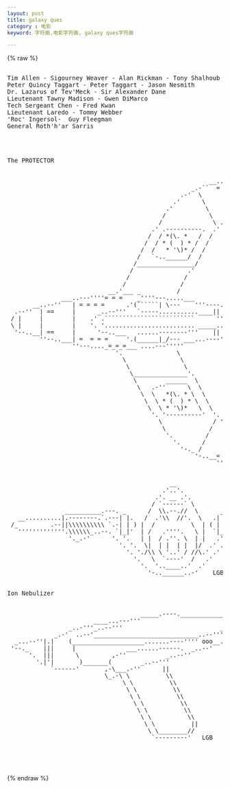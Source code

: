 ```yaml
---
layout: post
title: galaxy ques
category : 电影
keyword: 字符画,电影字符画, galaxy ques字符画

---
```

{% raw %}
<pre>

Tim Allen - Sigourney Weaver - Alan Rickman - Tony Shalhoub
Peter Quincy Taggart - Peter Taggart - Jason Nesmith
Dr. Lazarus of Tev'Meck - Sir Alexander Dane 
Lieutenant Tawny Madison - Gwen DiMarco 
Tech Sergeant Chen - Fred Kwan 
Lieutenant Laredo - Tommy Webber 
'Roc' Ingersol-  Guy Fleegman 
General Roth'h'ar Sarris 




The PROTECTOR 


                                                        __..------.._ 
                                                   _.-``  = = = |    ``-._ 
                                                .-'  \          |         `-._ 
                                              .'      \         |             `. 
                                            .'         \        |            /  `. 
                                           /            \     __|_          /     `. 
                                          /              \ .``    ````-._  /        `. 
                                        .' .----------.  .'              `-.          \ 
                                       /  / *(\. *   /  /                   `.         \ 
                                      /  / * (  ) * /  /                    __\_________\___ 
                                     /  /   * '\)* /  /                     \________________\ 
                                    /   `-..______/  /                        \== .-----. ==\ 
                                   /________________/                          \== \== ==\ ==\ 
                                  /               .'                           _\==_`-----`_==\_ 
                                 /               /                             \________________\ 
                                /               / 
                            __.'___ _          / 
               ___..---''''= = =    _''''---.....___ 
       __..--''   | = = = =      .'(``````| \---    '''----...____ 
  .--''  | ==     |      _..--'''   `-----...........____||      |'''----... 
 / |     |        |    .' .`````````````````````````      ''''''----------. \ 
 \ |     |        |    '. '......................... _____......----------' / 
  '--..__| ==     |      '--..___   ......--------'''    ||   ___|...----''' 
         ''--..___| =  = = =     '.(______|_/--- ___...----''' 
                  ''---...._=_=_=___ ....---''''' 
                              '.               \ 
                                \               \                               _________________ 
                                 \               \                             /________________/ 
                                  \_______________'.                            /== .-----. ==/ 
                                   \        ______  \                          /== /== ==/ ==/ 
                                    \   .-''      \  \                       _/==_'-----'_==/_ 
                                     \  \   *(\. * \  \                     /________________/ 
                                      \  \ * (  ) * \  \                      /         / 
                                       \  \ * '\)*   \  \                   .'         / 
                                        '. '----------'  '.             _.-'          / 
                                          \              / '..___ ....-'   \        .' 
                                           \            /       |           \     .' 
                                            '.         /        |            \  .' 
                                              '.      /         |            _.' 
                                                '-._ /          |        _.-' 
                                                    '-..__= = = |   _..-'         LGB 
                                                          ''------'' 


                                             __ 
                                           .'..'. 
                                         .'. __ .'. 
                                        / `------` \ 
                __________.---. _      /  \\.--.//  \      _ .---.__________ 
   __..........|.--------.`.---| |.   /  .'\\  //'.  \   .| |---.'.--------.|..........__ 
 /_         .--||\\\\\\\\\\ `.-| | ) |  /          \  | ( | |-.' //////////||--.         _\ 
   '''''''''''''.\\\\\\_..--. `|_|'  | /   .''''.   \ |  `|_|' .--.._//////.''''''''''''' 
                 '._.-'      '. '.   | |  / .''. \  | |   .' .'      `-._.` 
                               '. '.  \|  | |  | |  |/  .' .' 
                                 '. './\\ \ '..' / //\.' .' 
                                   '.   \  `----'  /   .' 
                                     '.  '..____..'  .' 
                                       '-..______..-'    LGB 


Ion Nebulizer 


                                     _____.----._________________________ 
                        ____...---'''                              __..--''. 
                 _..-'''_..--'''                           __..--''    _..-' 
             _.-'  ..--'_____________________________..--'''--.. _..-'' 
  _...--''|.|    (____________________.......----'''' ooo__..--'' 
 '--._    |||     |              ___......------.  _..--' 
      '.  |||      \         ,-''           _..--'' 
        '.|'|       )_______(        _..--''' 
            `------'       ,-\___.-''      || 
                           \_.-\ \          \\ 
                                \ \          \\ 
                                 \ \          \\ 
                                  \ \          \\ 
                                   \ \          \\ 
                                    \ \          \\ 
                                     \ \          \\ 
                                      \ \          || 
                                       \ \________// 
                                        `---------'   LGB 



 </pre>
{% endraw %}
